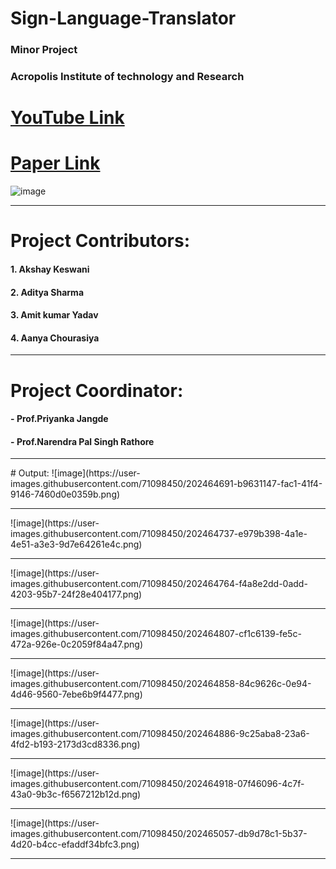 # Sign-Language-Translator 
### Minor Project

### Acropolis Institute of technology and Research
# [YouTube Link](https://youtu.be/HKTUIFPiwz4)


# [Paper Link](https://www.irjmets.com/paperdetail.php?paperId=19a5e9a047efc275a1c0da054d22ad1f&title=Sign+Language+Translator+using+OpenCV&authpr=Akshay+Keswani)


![image](https://user-images.githubusercontent.com/71098450/201107174-b153b585-9505-4912-b612-83d45a592a3c.png)

<hr>

# Project Contributors:

#### 1. Akshay Keswani

#### 2. Aditya Sharma

#### 3. Amit kumar Yadav

#### 4. Aanya Chourasiya

<hr>

# Project Coordinator:
#### - **Prof.Priyanka Jangde**

#### - **Prof.Narendra Pal Singh Rathore**

<hr>
# Output:
![image](https://user-images.githubusercontent.com/71098450/202464691-b9631147-fac1-41f4-9146-7460d0e0359b.png)
<hr>
![image](https://user-images.githubusercontent.com/71098450/202464737-e979b398-4a1e-4e51-a3e3-9d7e64261e4c.png)
<hr>
![image](https://user-images.githubusercontent.com/71098450/202464764-f4a8e2dd-0add-4203-95b7-24f28e404177.png)
<hr>
![image](https://user-images.githubusercontent.com/71098450/202464807-cf1c6139-fe5c-472a-926e-0c2059f84a47.png)
<hr>
![image](https://user-images.githubusercontent.com/71098450/202464858-84c9626c-0e94-4d46-9560-7ebe6b9f4477.png)
<hr>
![image](https://user-images.githubusercontent.com/71098450/202464886-9c25aba8-23a6-4fd2-b193-2173d3cd8336.png)
<hr>
![image](https://user-images.githubusercontent.com/71098450/202464918-07f46096-4c7f-43a0-9b3c-f6567212b12d.png)
<hr>
![image](https://user-images.githubusercontent.com/71098450/202465057-db9d78c1-5b37-4d20-b4cc-efaddf34bfc3.png)
<hr>

